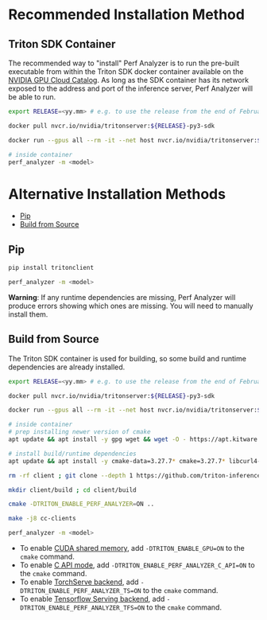 <!--
Copyright (c) 2023, NVIDIA CORPORATION & AFFILIATES. All rights reserved.

Redistribution and use in source and binary forms, with or without
modification, are permitted provided that the following conditions
are met:
 * Redistributions of source code must retain the above copyright
   notice, this list of conditions and the following disclaimer.
 * Redistributions in binary form must reproduce the above copyright
   notice, this list of conditions and the following disclaimer in the
   documentation and/or other materials provided with the distribution.
 * Neither the name of NVIDIA CORPORATION nor the names of its
   contributors may be used to endorse or promote products derived
   from this software without specific prior written permission.

THIS SOFTWARE IS PROVIDED BY THE COPYRIGHT HOLDERS ``AS IS'' AND ANY
EXPRESS OR IMPLIED WARRANTIES, INCLUDING, BUT NOT LIMITED TO, THE
IMPLIED WARRANTIES OF MERCHANTABILITY AND FITNESS FOR A PARTICULAR
PURPOSE ARE DISCLAIMED.  IN NO EVENT SHALL THE COPYRIGHT OWNER OR
CONTRIBUTORS BE LIABLE FOR ANY DIRECT, INDIRECT, INCIDENTAL, SPECIAL,
EXEMPLARY, OR CONSEQUENTIAL DAMAGES (INCLUDING, BUT NOT LIMITED TO,
PROCUREMENT OF SUBSTITUTE GOODS OR SERVICES; LOSS OF USE, DATA, OR
PROFITS; OR BUSINESS INTERRUPTION) HOWEVER CAUSED AND ON ANY THEORY
OF LIABILITY, WHETHER IN CONTRACT, STRICT LIABILITY, OR TORT
(INCLUDING NEGLIGENCE OR OTHERWISE) ARISING IN ANY WAY OUT OF THE USE
OF THIS SOFTWARE, EVEN IF ADVISED OF THE POSSIBILITY OF SUCH DAMAGE.
-->

# Recommended Installation Method

## Triton SDK Container

The recommended way to "install" Perf Analyzer is to run the pre-built
executable from within the Triton SDK docker container available on the
[NVIDIA GPU Cloud Catalog](https://ngc.nvidia.com/catalog/containers/nvidia:tritonserver).
As long as the SDK container has its network exposed to the address and port of
the inference server, Perf Analyzer will be able to run.

```bash
export RELEASE=<yy.mm> # e.g. to use the release from the end of February of 2023, do `export RELEASE=23.02`

docker pull nvcr.io/nvidia/tritonserver:${RELEASE}-py3-sdk

docker run --gpus all --rm -it --net host nvcr.io/nvidia/tritonserver:${RELEASE}-py3-sdk

# inside container
perf_analyzer -m <model>
```

# Alternative Installation Methods

- [Pip](#pip)
- [Build from Source](#build-from-source)

## Pip

```bash
pip install tritonclient

perf_analyzer -m <model>
```

**Warning**: If any runtime dependencies are missing, Perf Analyzer will produce
errors showing which ones are missing. You will need to manually install them.

## Build from Source

The Triton SDK container is used for building, so some build and runtime
dependencies are already installed.

```bash
export RELEASE=<yy.mm> # e.g. to use the release from the end of February of 2023, do `export RELEASE=23.02`

docker pull nvcr.io/nvidia/tritonserver:${RELEASE}-py3-sdk

docker run --gpus all --rm -it --net host nvcr.io/nvidia/tritonserver:${RELEASE}-py3-sdk

# inside container
# prep installing newer version of cmake
apt update && apt install -y gpg wget && wget -O - https://apt.kitware.com/keys/kitware-archive-latest.asc 2>/dev/null | gpg --dearmor - | tee /usr/share/keyrings/kitware-archive-keyring.gpg >/dev/null && . /etc/os-release && echo "deb [signed-by=/usr/share/keyrings/kitware-archive-keyring.gpg] https://apt.kitware.com/ubuntu/ $UBUNTU_CODENAME main" | tee /etc/apt/sources.list.d/kitware.list >/dev/null

# install build/runtime dependencies
apt update && apt install -y cmake-data=3.27.7* cmake=3.27.7* libcurl4-openssl-dev rapidjson-dev

rm -rf client ; git clone --depth 1 https://github.com/triton-inference-server/client

mkdir client/build ; cd client/build

cmake -DTRITON_ENABLE_PERF_ANALYZER=ON ..

make -j8 cc-clients

perf_analyzer -m <model>
```

- To enable
  [CUDA shared memory](input_data.md#shared-memory), add
  `-DTRITON_ENABLE_GPU=ON` to the `cmake` command.
- To enable
  [C API mode](benchmarking.md#benchmarking-triton-directly-via-c-api), add
  `-DTRITON_ENABLE_PERF_ANALYZER_C_API=ON` to the `cmake` command.
- To enable [TorchServe backend](benchmarking.md#benchmarking-torchserve), add
  `-DTRITON_ENABLE_PERF_ANALYZER_TS=ON` to the `cmake` command.
- To enable
  [Tensorflow Serving backend](benchmarking.md#benchmarking-tensorflow-serving),
  add `-DTRITON_ENABLE_PERF_ANALYZER_TFS=ON` to the `cmake` command.
